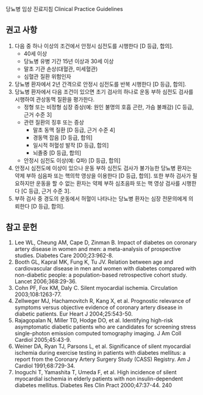 당뇨병 임상 진료지침 Clinical Practice Guidelines

## 권고 사항

1. 다음 중 하나 이상의 조건에서 안정시 심전도를 시행한다 [D 등급, 합의].
    * 40세 이상
    * 당뇨병 유병 기간 15년 이상과 30세 이상
    * 말초 기관 손상(대혈관, 미세혈관)
    * 심혈관 질환 위험인자
2. 당뇨병 환자에서 2년 간격으로 안정시 심전도를 반복 시행한다 [D 등급, 합의].
3. 당뇨병 환자에서 다음 조건이 있으면 초기 검사의 하나로 운동 부하 심전도 검사를 시행하여 관상동맥 질환을 평가한다.
    * 정형 또는 비정형 심장 증상(예: 원인 불명의 호흡 곤란, 가슴 불쾌감) [C 등급, 근거 수준 3]
    * 관련 질환의 징후 또는 증상
        - 말초 동맥 질환 [D 등급, 근거 수준 4]
        - 경동맥 잡음 [D 등급, 합의]
        - 일시적 허혈성 발작 [D 등급, 합의]
        - 뇌졸중 [D 등급, 합의]
    * 안정시 심전도 이상(예: Q파) [D 등급, 합의]
4. 안정시 심전도에 이상이 있으나 운동 부하 심전도 검사가 불가능한 당뇨병 환자는 약제 부하 심음파 또는 핵의학 영상을 이용한다 [D 등급, 합의]. 또한 부하 검사가 필요하지만 운동을 할 수 없는 환자는 약제 부하 심초음파 또는 핵 영상 검사를 시행한다 [C 등급, 근거 수준 3].
5. 부하 검사 중 경도의 운동에서 허혈이 나타나는 당뇨병 환자는 심장 전문의에게 의뢰한다 [D 등급, 합의].

## 참고 문헌

1. Lee WL, Cheung AM, Cape D, Zinman B. Impact of diabetes on coronary artery disease in women and men: a meta-analysis of prospective studies. Diabetes Care 2000;23:962-8.
2. Booth GL, Kapral MK, Fung K, Tu JV. Relation between age and cardiovascular disease in men and women with diabetes compared with non-diabetic people: a population-based retrospective cohort study. Lancet 2006;368:29-36.
3. Cohn PF, Fox KM, Daly C. Silent myocardial ischemia. Circulation 2003;108:1263-77.
4. Zellweger MJ, Hachamovitch R, Kang X, et al. Prognostic relevance of symptoms versus objective evidence of coronary artery disease in diabetic patients. Eur Heart J 2004;25:543-50.
5. Rajagopalan N, Miller TD, Hodge DO, et al. Identifying high-risk asymptomatic diabetic patients who are candidates for screening stress single-photon emission computed tomography imaging. J Am Coll Cardiol 2005;45:43-9.
6. Weiner DA, Ryan TJ, Parsons L, et al. Significance of silent myocardial ischemia during exercise testing in patients with diabetes mellitus: a report from the Coronary Artery Surgery Study (CASS) Registry. Am J Cardiol 1991;68:729-34.
7. Inoguchi T, Yamashita T, Umeda F, et al. High incidence of silent myocardial ischemia in elderly patients with non insulin-dependent diabetes mellitus. Diabetes Res Clin Pract 2000;47:37-44.
<PAGE>240